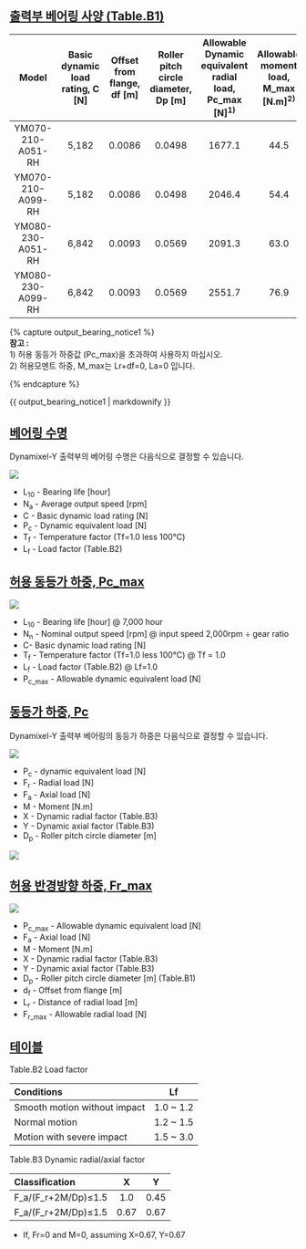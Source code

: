 
## [출력부 베어링 사양 (Table.B1)](#출력부-베어링-사양-tableb1)


| Model             | Basic dynamic load rating, C [N] |  Offset from flange, df [m] | Roller pitch circle diameter, Dp [m] | Allowable Dynamic equivalent radial load, Pc_max [N]<sup>1)</sup> | Allowable moment load, M_max [N.m]<sup>2)</sup> |
|:-----------------:|:-----:|:------:|:------:|:------:|:----:|
| YM070-210-A051-RH | 5,182 | 0.0086 | 0.0498 | 1677.1 | 44.5 |
| YM070-210-A099-RH | 5,182 | 0.0086 | 0.0498 | 2046.4 | 54.4 |
| YM080-230-A051-RH | 6,842 | 0.0093 | 0.0569 | 2091.3 | 63.0 |
| YM080-230-A099-RH | 6,842 | 0.0093 | 0.0569 | 2551.7 | 76.9 |


{% capture output_bearing_notice1 %}  
**참고 :**  
1&#41; 허용 동등가 하중값 (Pc_max)을 초과하여 사용하지 마십시오.  
2&#41; 허용모멘트 하중, M_max는 Lr+df=0, La=0 입니다.

{% endcapture %}

<div class="notice">{{ output_bearing_notice1 | markdownify }}</div>

## [베어링 수명](#베어링-수명)
Dynamixel-Y 출력부의 베어링 수명은 다음식으로 결정할 수 있습니다.

![](/assets/images/dxl/y/bearing_formula/r_1.png)  

- L<sub>10</sub> - Bearing life [hour]
- N<sub>a</sub> - Average output speed [rpm]
- C - Basic dynamic load rating [N]
- P<sub>c</sub> - Dynamic equivalent load [N]
- T<sub>f</sub> - Temperature factor (Tf=1.0 less 100℃)
- L<sub>f</sub> - Load factor (Table.B2)


## [허용 동등가 하중, Pc_max](#허용-동등가-하중-pc_max)

![](/assets/images/dxl/y/bearing_formula/r_2.png)   

- L<sub>10</sub> - Bearing life [hour] @ 7,000 hour
- N<sub>n</sub> - Nominal output speed [rpm] @ input speed 2,000rpm ÷ gear ratio
- C- Basic dynamic load rating [N]
- T<sub>f</sub> - Temperature factor (Tf=1.0 less 100℃) @ Tf = 1.0
- L<sub>f</sub> - Load factor (Table.B2) @ Lf=1.0
- P<sub>c_max</sub> - Allowable dynamic equivalent load [N]


## [동등가 하중, Pc](#동등가-하중-pc)
Dynamixel-Y 출력부 베어링의 동등가 하중은 다음식으로 결정할 수 있습니다.

![](/assets/images/dxl/y/bearing_formula/r_3.png) 

- P<sub>c</sub> - dynamic equivalent load [N]
- F<sub>r</sub> - Radial load [N]
- F<sub>a</sub> - Axial load [N]
- M - Moment [N.m]
- X - Dynamic radial factor (Table.B3)
- Y - Dynamic axial factor (Table.B3)
- D<sub>p</sub> - Roller pitch circle diameter [m]

![](/assets/images/dxl/y/bearing_formula/r_4.png) 


## [허용 반경방향 하중, Fr_max](#허용-반경방향-하중-fr_max)

![](/assets/images/dxl/y/bearing_formula/r_5.png) 

- P<sub>c_max</sub> - Allowable dynamic equivalent load [N]
- F<sub>a</sub> - Axial load [N]
- M - Moment [N.m]
- X - Dynamic radial factor (Table.B3)
- Y - Dynamic axial factor (Table.B3)
- D<sub>p</sub> - Roller pitch circle diameter [m] (Table.B1)
- d<sub>f</sub> - Offset from flange [m]
- L<sub>r</sub> - Distance of radial load [m]
- F<sub>r_max</sub> - Allowable radial load [N]

## [테이블](#테이블)

Table.B2 Load factor

| Conditions                   | Lf        |
|:-----------------------------|:---------:|
| Smooth motion without impact | 1.0 ~ 1.2 |
| Normal motion                | 1.2 ~ 1.5 |
| Motion with severe impact    | 1.5 ~ 3.0 |  


Table.B3 Dynamic radial/axial factor

| Classification                            | X    | Y    |
|:------------------------------------------|:----:|:----:|
| F_a/(F_r+2M/Dp)≤1.5                       | 1.0  | 0.45 |
| F_a/(F_r+2M/Dp)≤1.5                       | 0.67 | 0.67 |

- If, Fr=0 and M=0, assuming X=0.67, Y=0.67